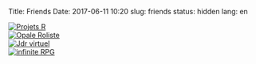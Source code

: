 Title: Friends
Date: 2017-06-11 10:20
slug: friends
status: hidden
lang: en

[![Projets R]({filename}/images/logo4.png)](http://projets-r.com)  
[![Opale Roliste]({filename}/images/banniere.gif)](http://forum.opale-roliste.com/)  
[![Jdr virtuel]({filename}/images/site_logo.png)](https://www.jdrvirtuel.com/)   
[![infinite RPG]({filename}/images/logo-infinite-web.png)](https://www.infinite-rpg.fr/)  
